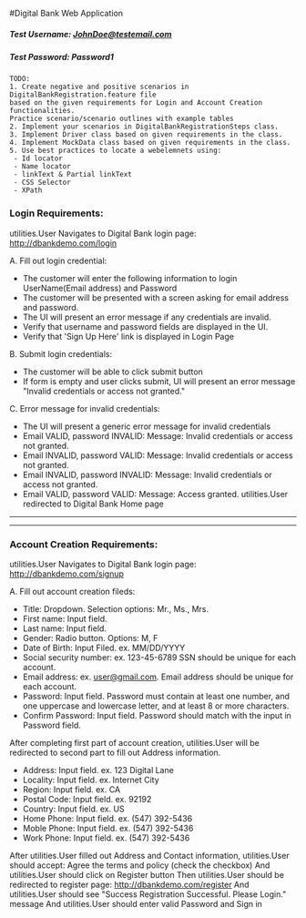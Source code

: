 #Digital Bank Web Application
##### Test Username: JohnDoe@testemail.com
##### Test Password: Password1


``` 
TODO: 
1. Create negative and positive scenarios in DigitalBankRegistration.feature file 
based on the given requirements for Login and Account Creation functionalities.
Practice scenario/scenario outlines with example tables
2. Implement your scenarios in DigitalBankRegistrationSteps class. 
3. Implement Driver class based on given requirements in the class.
4. Implement MockData class based on given requirements in the class.
5. Use best practices to locate a webelemnets using:
 - Id locator
 - Name locator
 - linkText & Partial linkText
 - CSS Selector
 - XPath
```

### Login Requirements:

  utilities.User Navigates to Digital Bank login page: http://dbankdemo.com/login

A. Fill out login credential:
* The customer will enter the following information to login UserName(Email address) and Password
* The customer will be presented with a screen asking for email address and password.
* The UI will present an error message if any credentials are invalid.
* Verify that username and password fields are displayed in the UI.
* Verify that 'Sign Up Here' link is displayed in Login Page 


B. Submit login credentials:

* The customer will be able to click submit button
* If form is empty and user clicks submit, UI will present an error message "Invalid credentials or access not granted."

C. Error message for invalid credentials:
* The UI will present a generic error message for invalid credentials
* Email VALID, password INVALID:  Message: Invalid credentials or access not granted.
* Email INVALID, password VALID: Message: Invalid credentials or access not granted.
* Email INVALID, password INVALID: Message: Invalid credentials or access not granted.
* Email VALID, password VALID: Message: Access granted. utilities.User redirected to Digital Bank Home page




---------
---------
### Account Creation Requirements:

utilities.User Navigates to Digital Bank login page: http://dbankdemo.com/signup

A. Fill out account creation fileds:
* Title: Dropdown. Selection options: Mr., Ms., Mrs.
* First name: Input field.
* Last name: Input field.
* Gender: Radio button. Options: M, F
* Date of Birth: Input Filed. ex. MM/DD/YYYY
* Social security number: ex. 123-45-6789 SSN should be unique for each account. 
* Email address: ex. user@gmail.com. Email address should be unique for each account. 
* Password: Input field. Password must contain at least one number, and one uppercase and lowercase letter,
 and at least 8 or more characters.
* Confirm Password:  Input field. Password should match with the input in Password field.

 After completing first part of account creation, utilities.User will be redirected to second part to fill out Address information.

* Address: Input field. ex. 123 Digital Lane
* Locality: Input field. ex. Internet City
* Region: Input field. ex. CA
* Postal Code: Input field. ex. 92192
* Country: Input field. ex. US
* Home Phone: Input field. ex. (547) 392-5436
* Moble Phone: Input field. ex. (547) 392-5436
* Work Phone: Input field. ex. (547) 392-5436

After utilities.User filled out Address and Contact information, 
utilities.User should accept: Agree the terms and policy (check the checkbox)
And utilities.User should click on Register button
Then utilities.User should be redirected to register page: http://dbankdemo.com/register
And utilities.User should see "Success Registration Successful. Please Login." message
And utilities.User should enter valid Password and Sign in 
